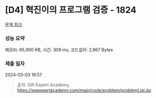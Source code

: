 # [D4] 혁진이의 프로그램 검증 - 1824 

[문제 링크](https://swexpertacademy.com/main/code/problem/problemDetail.do?contestProbId=AV4yLUiKDUoDFAUx) 

### 성능 요약

메모리: 65,900 KB, 시간: 309 ms, 코드길이: 2,667 Bytes

### 제출 일자

2024-03-03 19:57



> 출처: SW Expert Academy, https://swexpertacademy.com/main/code/problem/problemList.do